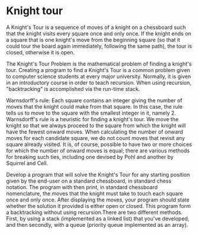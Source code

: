 # Knight tour

A Knight's Tour is a sequence of moves of a knight on a chessboard such that the knight visits every square once and  only once. If the knight ends on a square that is one knight's move from the beginning square (so that it could tour the board again immediately, following the same path), the tour is closed, otherwise it is open.

The Knight's Tour Problem is the mathematical problem of finding a knight's tour. Creating a program to find a Knight's Tour is a common problem given to computer science students at every major university. Normally, it is given in an introductory course in order to teach recursion. When using recursion, "backtracking" is accomplished via the run-time stack. 

Warnsdorff's rule:
Each square contains an integer giving the number of moves that the knight could make from that square. In this case, the rule tells us to move to the square with the smallest integer in it, namely 2. Warnsdorff's rule is a heuristic for finding a knight's tour. We move the knight so that we always proceed to the square from which the knight will have the fewest onward moves. When calculating the number of onward moves for each candidate square, we do not count moves that revisit any square already visited. It is, of course, possible to have two or more choices for which the number of onward moves is equal; there are various methods for breaking such ties, including one devised by Pohl and another by Squirrel and Cell.

Develop a program that will solve the Knight's Tour for any starting position given by the end-user on a standard chessboard, in standard chess notation. The program with then print, in standard chessboard nomenclature, the moves that the knight must take to touch each square once and only once. After displaying the moves, your program should state whether the solution it provided is either open or closed. This program form a backtracking without using recursion.There are two different methods. First, by using a stack (implemented as a linked list) that you've developed, and then secondly, with a queue (priority queue implemented as an array).
